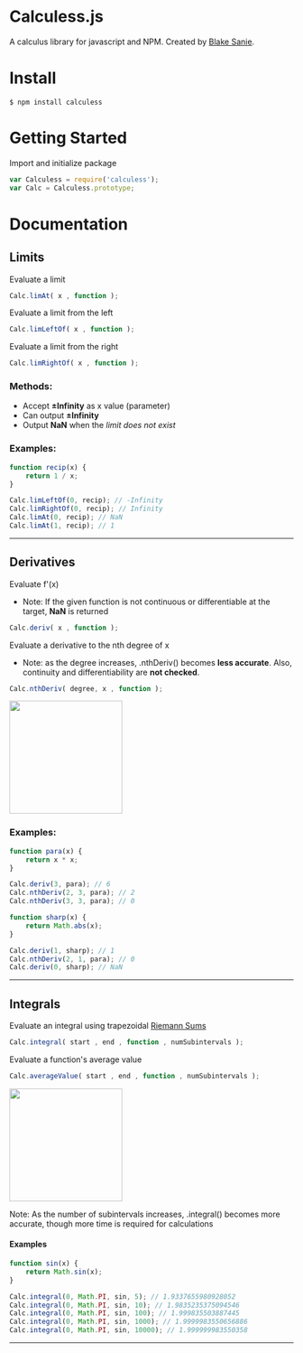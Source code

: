 # Calculess.js
A calculus library for javascript and NPM. Created by [Blake Sanie](http://www.blakesanie.com).
# Install
    $ npm install calculess
# Getting Started
Import and initialize package
```javascript
var Calculess = require('calculess');
var Calc = Calculess.prototype;
```
# Documentation
## Limits
Evaluate a limit
```javascript
Calc.limAt( x , function );
```
Evaluate a limit from the left
```javascript
Calc.limLeftOf( x , function );
```
Evaluate a limit from the right
```javascript
Calc.limRightOf( x , function );
```
### Methods:
* Accept **±Infinity** as x value (parameter)
* Can output **±Infinity**
* Output **NaN** when the *limit does not exist*

### Examples:
```javascript
function recip(x) {
    return 1 / x;
}

Calc.limLeftOf(0, recip); // -Infinity
Calc.limRightOf(0, recip); // Infinity
Calc.limAt(0, recip); // NaN
Calc.limAt(1, recip); // 1
```
***
## Derivatives
Evaluate f'(x)
* Note: If the given function is not continuous or differentiable at the target, **NaN** is returned

```javascript
Calc.deriv( x , function );
```

Evaluate a derivative to the nth degree of x
* Note: as the degree increases, .nthDeriv() becomes **less accurate**. Also, continuity and differentiability are **not checked**.

```javascript
Calc.nthDeriv( degree, x , function );
```
<img src="https://www.wikihow.com/images/c/cc/Tangent_animation.gif" width="200px"></img>
### Examples:
```javascript
function para(x) {
    return x * x;
}

Calc.deriv(3, para); // 6
Calc.nthDeriv(2, 3, para); // 2
Calc.nthDeriv(3, 3, para); // 0

function sharp(x) {
    return Math.abs(x);
}

Calc.deriv(1, sharp); // 1
Calc.nthDeriv(2, 1, para); // 0
Calc.deriv(0, sharp); // NaN
```
***
## Integrals
Evaluate an integral using trapezoidal [Riemann Sums](https://en.wikipedia.org/wiki/Riemann_sum)
```javascript
Calc.integral( start , end , function , numSubintervals );
```
Evaluate a function's average value
```javascript
Calc.averageValue( start , end , function , numSubintervals );
```
<img src="https://upload.wikimedia.org/wikipedia/commons/6/61/Riemann_sum_%28rightbox%29.gif" width="200px"></img>

Note: As the number of subintervals increases, .integral() becomes more accurate, though more time is required for calculations
#### Examples
```javascript
function sin(x) {
    return Math.sin(x);
}

Calc.integral(0, Math.PI, sin, 5); // 1.9337655980928052
Calc.integral(0, Math.PI, sin, 10); // 1.9835235375094546
Calc.integral(0, Math.PI, sin, 100); // 1.999835503887445
Calc.integral(0, Math.PI, sin, 1000); // 1.9999983550656886
Calc.integral(0, Math.PI, sin, 10000); // 1.999999983550358
```
***
